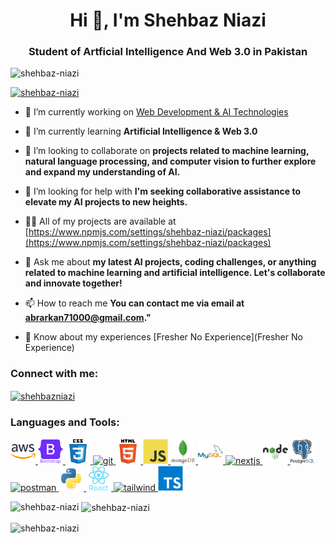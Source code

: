 <h1 align="center">Hi 👋, I'm Shehbaz Niazi</h1>
<h3 align="center">Student of Artficial Intelligence And Web 3.0 in Pakistan</h3>

<p align="left"> <img src="https://komarev.com/ghpvc/?username=shehbaz-niazi&label=Profile%20views&color=0e75b6&style=flat" alt="shehbaz-niazi" /> </p>

<p align="left"> <a href="https://github.com/ryo-ma/github-profile-trophy"><img src="https://github-profile-trophy.vercel.app/?username=shehbaz-niazi" alt="shehbaz-niazi" /></a> </p>

- 🔭 I’m currently working on [Web Development & AI Technologies](https://github.com/Shehbaz-Niazi?tab=repositories)

- 🌱 I’m currently learning **Artificial Intelligence & Web 3.0**

- 👯 I’m looking to collaborate on **projects related to machine learning, natural language processing, and computer vision to further explore and expand my understanding of AI.**

- 🤝 I’m looking for help with **I'm seeking collaborative assistance to elevate my AI projects to new heights.**

- 👨‍💻 All of my projects are available at [https://www.npmjs.com/settings/shehbaz-niazi/packages](https://www.npmjs.com/settings/shehbaz-niazi/packages)

- 💬 Ask me about **my latest AI projects, coding challenges, or anything related to machine learning and artificial intelligence. Let's collaborate and innovate together!**

- 📫 How to reach me **You can contact me via email at abrarkan71000@gmail.com."**

- 📄 Know about my experiences [Fresher No Experience](Fresher No Experience)

<h3 align="left">Connect with me:</h3>
<p align="left">
<a href="https://linkedin.com/in/shehbazniazi" target="blank"><img align="center" src="https://raw.githubusercontent.com/rahuldkjain/github-profile-readme-generator/master/src/images/icons/Social/linked-in-alt.svg" alt="shehbazniazi" height="30" width="40" /></a>
</p>

<h3 align="left">Languages and Tools:</h3>
<p align="left"> <a href="https://aws.amazon.com" target="_blank" rel="noreferrer"> <img src="https://raw.githubusercontent.com/devicons/devicon/master/icons/amazonwebservices/amazonwebservices-original-wordmark.svg" alt="aws" width="40" height="40"/> </a> <a href="https://getbootstrap.com" target="_blank" rel="noreferrer"> <img src="https://raw.githubusercontent.com/devicons/devicon/master/icons/bootstrap/bootstrap-plain-wordmark.svg" alt="bootstrap" width="40" height="40"/> </a> <a href="https://www.w3schools.com/css/" target="_blank" rel="noreferrer"> <img src="https://raw.githubusercontent.com/devicons/devicon/master/icons/css3/css3-original-wordmark.svg" alt="css3" width="40" height="40"/> </a> <a href="https://git-scm.com/" target="_blank" rel="noreferrer"> <img src="https://www.vectorlogo.zone/logos/git-scm/git-scm-icon.svg" alt="git" width="40" height="40"/> </a> <a href="https://www.w3.org/html/" target="_blank" rel="noreferrer"> <img src="https://raw.githubusercontent.com/devicons/devicon/master/icons/html5/html5-original-wordmark.svg" alt="html5" width="40" height="40"/> </a> <a href="https://developer.mozilla.org/en-US/docs/Web/JavaScript" target="_blank" rel="noreferrer"> <img src="https://raw.githubusercontent.com/devicons/devicon/master/icons/javascript/javascript-original.svg" alt="javascript" width="40" height="40"/> </a> <a href="https://www.mongodb.com/" target="_blank" rel="noreferrer"> <img src="https://raw.githubusercontent.com/devicons/devicon/master/icons/mongodb/mongodb-original-wordmark.svg" alt="mongodb" width="40" height="40"/> </a> <a href="https://www.mysql.com/" target="_blank" rel="noreferrer"> <img src="https://raw.githubusercontent.com/devicons/devicon/master/icons/mysql/mysql-original-wordmark.svg" alt="mysql" width="40" height="40"/> </a> <a href="https://nextjs.org/" target="_blank" rel="noreferrer"> <img src="https://cdn.worldvectorlogo.com/logos/nextjs-2.svg" alt="nextjs" width="40" height="40"/> </a> <a href="https://nodejs.org" target="_blank" rel="noreferrer"> <img src="https://raw.githubusercontent.com/devicons/devicon/master/icons/nodejs/nodejs-original-wordmark.svg" alt="nodejs" width="40" height="40"/> </a> <a href="https://www.postgresql.org" target="_blank" rel="noreferrer"> <img src="https://raw.githubusercontent.com/devicons/devicon/master/icons/postgresql/postgresql-original-wordmark.svg" alt="postgresql" width="40" height="40"/> </a> <a href="https://postman.com" target="_blank" rel="noreferrer"> <img src="https://www.vectorlogo.zone/logos/getpostman/getpostman-icon.svg" alt="postman" width="40" height="40"/> </a> <a href="https://www.python.org" target="_blank" rel="noreferrer"> <img src="https://raw.githubusercontent.com/devicons/devicon/master/icons/python/python-original.svg" alt="python" width="40" height="40"/> </a> <a href="https://reactjs.org/" target="_blank" rel="noreferrer"> <img src="https://raw.githubusercontent.com/devicons/devicon/master/icons/react/react-original-wordmark.svg" alt="react" width="40" height="40"/> </a> <a href="https://tailwindcss.com/" target="_blank" rel="noreferrer"> <img src="https://www.vectorlogo.zone/logos/tailwindcss/tailwindcss-icon.svg" alt="tailwind" width="40" height="40"/> </a> <a href="https://www.typescriptlang.org/" target="_blank" rel="noreferrer"> <img src="https://raw.githubusercontent.com/devicons/devicon/master/icons/typescript/typescript-original.svg" alt="typescript" width="40" height="40"/> </a> </p>

<p><img align="left" src="https://github-readme-stats.vercel.app/api/top-langs?username=shehbaz-niazi&show_icons=true&locale=en&layout=compact" alt="shehbaz-niazi" /></p>

<p>&nbsp;<img align="center" src="https://github-readme-stats.vercel.app/api?username=shehbaz-niazi&show_icons=true&locale=en" alt="shehbaz-niazi" /></p>

<p><img align="center" src="https://github-readme-streak-stats.herokuapp.com/?user=shehbaz-niazi&" alt="shehbaz-niazi" /></p>
